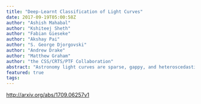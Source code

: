 ```yaml
---
title: "Deep-Learnt Classification of Light Curves"
date: 2017-09-19T05:00:58Z
author: "Ashish Mahabal"
author: "Kshiteej Sheth"
author: "Fabian Gieseke"
author: "Akshay Pai"
author: "S. George Djorgovski"
author: "Andrew Drake"
author: "Matthew Graham"
author: "the CSS/CRTS/PTF Collaboration"
abstract: "Astronomy light curves are sparse, gappy, and heteroscedastic. As a result standard time series methods regularly used for financial and similar datasets are of little help and astronomers are usually left to their own instruments and techniques to classify light curves. A common approach is to derive statistical features from the time series and to use machine learning methods, generally supervised, to separate objects into a few of the standard classes. In this work, we transform the time series to two-dimensional light curve representations in order to classify them using modern deep learning techniques. In particular, we show that convolutional neural networks based classifiers work well for broad characterization and classification. We use labeled datasets of periodic variables from CRTS survey and show how this opens doors for a quick classification of diverse classes with several possible exciting extensions."
featured: true
tags:
---
```

http://arxiv.org/abs/1709.06257v1